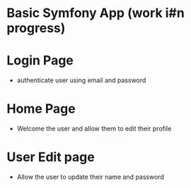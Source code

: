 Basic Symfony App (work i#n progress)
========================

# Login Page 
* authenticate user using email and password

# Home Page
* Welcome the user and allow them to edit their profile

# User Edit page
* Allow the user to update their name and password
